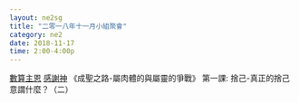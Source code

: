 ```yaml
---
layout: ne2sg
title: "二零一八年十一月小組聚會"
category: ne2
date: 2018-11-17
time: 2:00-4:00p
---
```

<span>[數算主恩](http://www.youtube.com/watch?v=qbOokynDm1g)</span>
<span>[感謝神](http://www.youtube.com/watch?v=YpfwJAiFdJ4)</span>
<span>《成聖之路-屬肉體的與屬靈的爭戰》 第一課: 捨己-真正的捨己意謂什麼？（二）</span>
